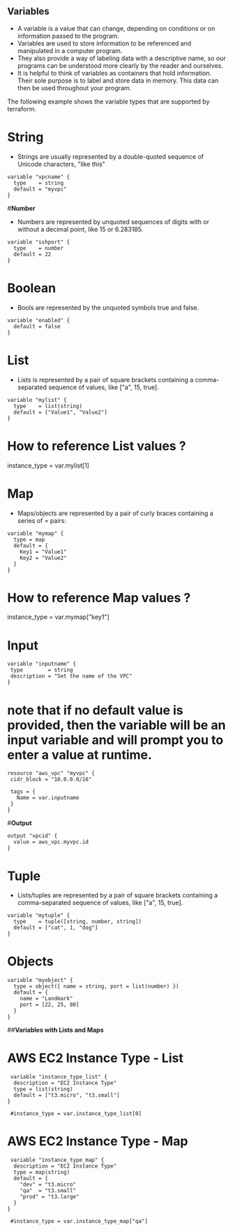 ## **Variables**

- A variable is a value that can change, depending on conditions or on information passed to the program.
- Variables are used to store information to be referenced and manipulated in a computer program.
- They also provide a way of labeling data with a descriptive name, so our programs can be understood more clearly by the reader and ourselves.
- It is helpful to think of variables as containers that hold information. Their sole purpose is to label and store data in memory. This data can then be used throughout your program.

The following example shows the variable types that are supported by terraform.

# **String**
 - Strings are usually represented by a double-quoted sequence of Unicode characters, "like this"
```t
variable "vpcname" {
  type    = string
  default = "myvpc"
}

```
#**Number**

- Numbers are represented by unquoted sequences of digits with or without a decimal point, like 15 or 6.283185.
```t
variable "sshport" {
  type    = number
  default = 22
}
```

# **Boolean**
- Bools are represented by the unquoted symbols true and false.
```t
variable "enabled" {
  default = false
}
```
# **List**
- Lists is represented by a pair of square brackets containing a comma-separated sequence of values, like ["a", 15, true].
```t
variable "mylist" {
  type    = list(string)
  default = ["Value1", "Value2"]
}
```
  # How to reference List values ?
instance_type = var.mylist[1]

# **Map**
- Maps/objects are represented by a pair of curly braces containing a series of <KEY> = <VALUE> pairs:
```T
variable "mymap" {
  type = map
  default = {
    Key1 = "Value1"
    Key2 = "Value2"
  }
}
```
  # How to reference Map values ?
instance_type = var.mymap["key1"]

# **Input**
 ```t
variable "inputname" {
  type        = string
  description = "Set the name of the VPC"
}
```
  # note that if no default value is provided, then the variable will be an input variable and will prompt you to enter a value at runtime.

 ```t
resource "aws_vpc" "myvpc" {
  cidr_block = "10.0.0.0/16"

  tags = {
    Name = var.inputname
  }
}
```
#**Output**
```t
output "vpcid" {
  value = aws_vpc.myvpc.id
}
```
# Tuple
- Lists/tuples are represented by a pair of square brackets containing a comma-separated sequence of values, like ["a", 15, true].
```t
variable "mytuple" {
  type    = tuple([string, number, string])
  default = ["cat", 1, "dog"]
}
```
# Objects
```t
variable "myobject" {
  type = object({ name = string, port = list(number) })
  default = {
    name = "Landmark"
    port = [22, 25, 80]
  }
}
```
##**Variables with Lists and Maps**

# AWS EC2 Instance Type - List
```t
 variable "instance_type_list" {
  description = "EC2 Instance Type"
  type = list(string)
  default = ["t3.micro", "t3.small"]
}

 #instance_type = var.instance_type_list[0]
```
 
# AWS EC2 Instance Type - Map
```t
 variable "instance_type_map" {
  description = "EC2 Instance Type"
  type = map(string)
  default = {
    "dev" = "t3.micro"
    "qa"  = "t3.small"
    "prod" = "t3.large"
  }
}

 #instance_type = var.instance_type_map["qa"]
```

